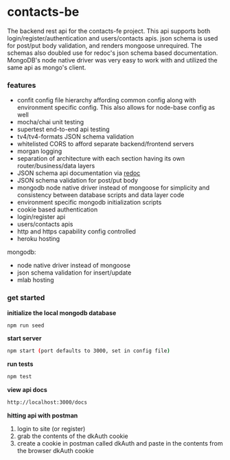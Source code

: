 # contacts-be  

The backend rest api for the contacts-fe project. This api supports both login/register/authentication and users/contacts apis. json schema is used for post/put body validation, and renders mongoose unrequired. The schemas also doubled use for redoc's json schema based documentation. MongoDB's node native driver was very easy to work with and utilized the same api as mongo's client. 

### features
* confit config file hierarchy affording common config along with environment specific config. This also allows for node-base config as well
* mocha/chai unit testing 
* supertest end-to-end api testing
* tv4/tv4-formats JSON schema validation
* whitelisted CORS to afford separate backend/frontend servers
* morgan logging
* separation of architecture with each section having its own router/business/data layers
* JSON schema api documentation via [redoc](https://github.com/Rebilly/ReDoc)
* JSON schema validation for post/put body
* mongodb node native driver instead of mongoose for simplicity and consistency between database scripts and data layer code
* environment specific mongodb initialization scripts
* cookie based authentication
* login/register api
* users/contacts apis
* http and https capability config controlled
* heroku hosting

mongodb:
* node native driver instead of mongoose
* json schema validation for insert/update
* mlab hosting

### get started  
**initialize the local mongodb database**
```bash
npm run seed
```
**start server**
```bash
npm start (port defaults to 3000, set in config file)
```
**run tests**
```bash
npm test
```

**view api docs**
```bash
http://localhost:3000/docs
```

**hitting api with postman**  
1. login to site (or register)
2. grab the contents of the dkAuth cookie
3. create a cookie in postman called dkAuth and paste in the contents from the browser dkAuth cookie


